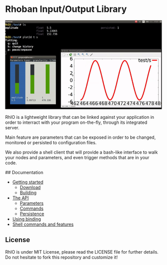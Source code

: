 # Rhoban Input/Output Library

![RhIO](rhio.gif)

RhIO is a lightweight library that can be linked against your application
in order to interract with your program on-the-fly, through its integrated server.

Main feature are parameters that can be exposed in order to be changed, monitored
or persisted to configuration files. 

We also provide a shell client that will provide a bash-like interface to walk
your nodes and parameters, and even trigger methods that are in your code.

## Documentation

* [Getting started](/Docs/getting_started.md)
    * [Download](/Docs/getting_started.md#download)
    * [Building](/Docs/getting_started.md#building)
* [The API](/Docs/api.md)
    * [Parameters](/Docs/api.md#parameters)
    * [Commands](/Docs/api.md#parameters)
    * [Persistence](/Docs/api.md#persistence)
* [Using binding](/Docs/binding.md)
* [Shell commands and features](/Docs/shell.md)

## License

RhIO is under MIT License, please read the LICENSE file for further details.
Do not hesitate to fork this repository and customize it!

